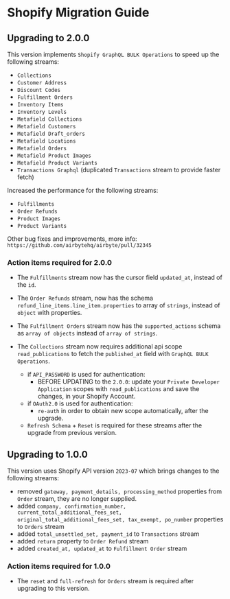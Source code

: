 # Shopify Migration Guide

## Upgrading to 2.0.0

This version implements `Shopify GraphQL BULK Operations` to speed up the following streams:

- `Collections`
- `Customer Address`
- `Discount Codes`
- `Fulfillment Orders`
- `Inventory Items`
- `Inventory Levels`
- `Metafield Collections`
- `Metafield Customers`
- `Metafield Draft_orders`
- `Metafield Locations`
- `Metafield Orders`
- `Metafield Product Images`
- `Metafield Product Variants`
- `Transactions Graphql` (duplicated `Transactions` stream to provide faster fetch)

Increased the performance for the following streams:

- `Fulfillments`
- `Order Refunds`
- `Product Images`
- `Product Variants`

Other bug fixes and improvements, more info: `https://github.com/airbytehq/airbyte/pull/32345`

### Action items required for 2.0.0

- The `Fulfillments` stream now has the cursor field `updated_at`, instead of the `id`.
- The `Order Refunds` stream, now has the schema `refund_line_items.line_item.properties` to array of `strings`, instead of `object` with properties.
- The `Fulfillment Orders` stream now has the `supported_actions` schema as `array of objects` instead of `array of strings`.
- The `Collections` stream now requires additional api scope `read_publications` to fetch the `published_at` field with `GraphQL BULK Operations`.

  - if `API_PASSWORD` is used for authentication:
    - BEFORE UPDATING to the `2.0.0`: update your `Private Developer Application` scopes with `read_publications` and save the changes, in your Shopify Account.
  - if `OAuth2.0` is used for authentication:
    - `re-auth` in order to obtain new scope automatically, after the upgrade.
  - `Refresh Schema` + `Reset` is required for these streams after the upgrade from previous version.

## Upgrading to 1.0.0

This version uses Shopify API version `2023-07` which brings changes to the following streams:

- removed `gateway, payment_details, processing_method` properties from `Order` stream, they are no longer supplied.
- added `company, confirmation_number, current_total_additional_fees_set, original_total_additional_fees_set, tax_exempt, po_number` properties to `Orders` stream
- added `total_unsettled_set, payment_id` to `Transactions` stream
- added `return` property to `Order Refund` stream
- added `created_at, updated_at` to `Fulfillment Order` stream

### Action items required for 1.0.0

- The `reset` and `full-refresh` for `Orders` stream is required after upgrading to this version.
